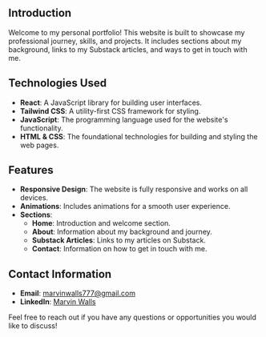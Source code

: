 ## Introduction

Welcome to my personal portfolio! This website is built to showcase my professional journey, skills, and projects. It includes sections about my background, links to my Substack articles, and ways to get in touch with me.

## Technologies Used

- **React**: A JavaScript library for building user interfaces.
- **Tailwind CSS**: A utility-first CSS framework for styling.
- **JavaScript**: The programming language used for the website's functionality.
- **HTML & CSS**: The foundational technologies for building and styling the web pages.

## Features

- **Responsive Design**: The website is fully responsive and works on all devices.
- **Animations**: Includes animations for a smooth user experience.
- **Sections**:
  - **Home**: Introduction and welcome section.
  - **About**: Information about my background and journey.
  - **Substack Articles**: Links to my articles on Substack.
  - **Contact**: Information on how to get in touch with me.

## Contact Information

- **Email**: [marvinwalls777@gmail.com](mailto:marvinwalls777@gmail.com)
- **LinkedIn**: [Marvin Walls](https://www.linkedin.com/in/marvinwalls/)

Feel free to reach out if you have any questions or opportunities you would like to discuss!
